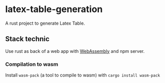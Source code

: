 # latex-table-generation
A rust project to generate Latex Table.

## Stack technic
Use rust as back of a web app with [WebAssembly](https://www.rust-lang.org/fr/what/wasm) and npm server.


### Compilation to wasm

Install `wasm-pack` (a tool to compile to wasm) with `cargo install wasm-pack`